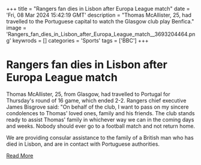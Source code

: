 +++
title = "Rangers fan dies in Lisbon after Europa League match"
date = 'Fri, 08 Mar 2024 15:42:19 GMT'
description = "Thomas McAllister, 25, had travelled to the Portuguese capital to watch the Glasgow club play Benfica."
image = 'Rangers_fan_dies_in_Lisbon_after_Europa_League_match__3693204464.png'
keywrods =  []
categories = 'Sports'
tags = ['BBC']
+++

# Rangers fan dies in Lisbon after Europa League match

Thomas McAllister, 25, from Glasgow, had travelled to Portugal for Thursday<bb>'s round of 16 game, which ended 2-2.
Rangers chief executive James Bisgrove said: <bb>"On behalf of the club, I want to pass on my sincere condolences to Thomas' loved ones, family and his friends.
The club stands ready to assist Thomas' family in whichever way we can in the coming days and weeks.
Nobody should ever go to a football match and not return home.

We are providing consular assistance to the family of a British man who has died in Lisbon, and are in contact with Portuguese authorities.


[Read More](https://www.bbc.co.uk/news/uk-scotland-glasgow-west-68514656)
